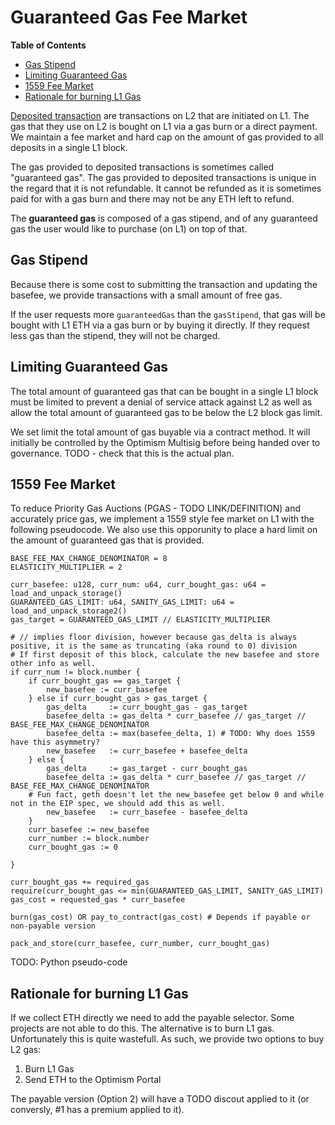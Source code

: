 # Guaranteed Gas Fee Market

<!-- START doctoc generated TOC please keep comment here to allow auto update -->
<!-- DON'T EDIT THIS SECTION, INSTEAD RE-RUN doctoc TO UPDATE -->
**Table of Contents**

- [Gas Stipend](#gas-stipend)
- [Limiting Guaranteed Gas](#limiting-guaranteed-gas)
- [1559 Fee Market](#1559-fee-market)
- [Rationale for burning L1 Gas](#rationale-for-burning-l1-gas)

<!-- END doctoc generated TOC please keep comment here to allow auto update -->

[Deposited transaction](./glossary.md#deposited-transaction) are transactions on L2
that are initiated on L1. The gas that they use on L2 is bought on L1 via a gas burn
or a direct payment. We maintain a fee market and hard cap on the amount of gas provided
to all deposits in a single L1 block.

The gas provided to deposited transactions is sometimes called "guaranteed gas". The
gas provided to deposited transactions is unique in the regard that it is not
refundable. It cannot be refunded as it is sometimes paid for with a gas burn and
there may not be any ETH left to refund.

The **guaranteed gas** is composed of a gas stipend, and of any guaranteed gas the user
would like to purchase (on L1) on top of that.

## Gas Stipend

Because there is some cost to submitting the transaction and updating the basefee,
we provide transactions with a small amount of free gas.

If the user requests more `guaranteedGas` than the `gasStipend`, that gas will
be bought with L1 ETH via a gas burn or by buying it directly. If they request
less gas than the stipend, they will not be charged.

## Limiting Guaranteed Gas

The total amount of guaranteed gas that can be bought in a single L1 block must
be limited to prevent a denial of service attack against L2 as well as allow the
total amount of guaranteed gas to be below the L2 block gas limit.

We set limit the total amount of gas buyable via a contract method. It will initially
be controlled by the Optimism Multisig before being handed over to governance.
TODO - check that this is the actual plan.

## 1559 Fee Market

To reduce Priority Gas Auctions (PGAS - TODO LINK/DEFINITION) and accurately price gas, we implement a 1559
style fee market on L1 with the following pseudocode. We also use this opporunity to
place a hard limit on the amount of guaranteed gas that is provided.

```text
BASE_FEE_MAX_CHANGE_DENOMINATOR = 8
ELASTICITY_MULTIPLIER = 2

curr_basefee: u128, curr_num: u64, curr_bought_gas: u64 = load_and_unpack_storage()
GUARANTEED_GAS_LIMIT: u64, SANITY_GAS_LIMIT: u64 = load_and_unpack_storage2()
gas_target = GUARANTEED_GAS_LIMIT // ELASTICITY_MULTIPLIER

# // implies floor division, however because gas_delta is always positive, it is the same as truncating (aka round to 0) division
# If first deposit of this block, calculate the new basefee and store other info as well.
if curr_num != block.number {
    if curr_bought_gas == gas_target {
        new_basefee := curr_basefee
    } else if curr_bought_gas > gas_target {
        gas_delta     := curr_bought_gas - gas_target
        basefee_delta := gas_delta * curr_basefee // gas_target // BASE_FEE_MAX_CHANGE_DENOMINATOR
        basefee_delta := max(basefee_delta, 1) # TODO: Why does 1559 have this asymmetry?
        new_basefee   := curr_basefee + basefee_delta
    } else {
        gas_delta     := gas_target - curr_bought_gas
        basefee_delta := gas_delta * curr_basefee // gas_target // BASE_FEE_MAX_CHANGE_DENOMINATOR
    # Fun fact, geth doesn't let the new_basefee get below 0 and while not in the EIP spec, we should add this as well.
        new_basefee   := curr_basefee - basefee_delta
    }
    curr_basefee := new_basefee
    curr_number := block.number
    curr_bought_gas := 0
   
}

curr_bought_gas += required_gas
require(curr_bought_gas <= min(GUARANTEED_GAS_LIMIT, SANITY_GAS_LIMIT)
gas_cost = requested_gas * curr_basefee

burn(gas_cost) OR pay_to_contract(gas_cost) # Depends if payable or non-payable version

pack_and_store(curr_basefee, curr_number, curr_bought_gas)
```

TODO: Python pseudo-code

## Rationale for burning L1 Gas

If we collect ETH directly we need to add the payable selector. Some projects are not
able to do this. The alternative is to burn L1 gas. Unfortunately this is quite wastefull.
As such, we provide two options to buy L2 gas:

1. Burn L1 Gas
2. Send ETH to the Optimism Portal

The payable version (Option 2) will have a TODO discout applied to it (or conversly, #1 has a premium
applied to it).
